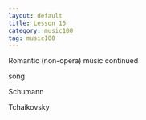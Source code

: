 ```yaml
---
layout: default
title: Lesson 15
category: music100
tag: music100
---
```


Romantic (non-opera) music continued

song

Schumann

Tchaikovsky
